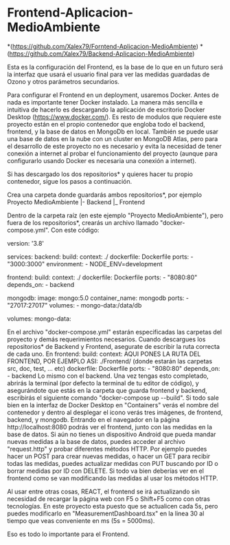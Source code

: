 # Frontend-Aplicacion-MedioAmbiente

*(https://github.com/Xalex79/Forntend-Aplicacion-MedioAmbiente)
*(https://github.com/Xalex79/Backend-Aplicacion-MedioAmbiente)

Esta es la configuración del Frontend, es la base de lo que en un futuro será la interfaz que usará el usuario final para ver las medidas guardadas de Ozono y otros parámetros secundarios. 

Para configurar el Frontend en un deployment, usaremos Docker.
Antes de nada es importante tener Docker instalado. La manera más sencilla e intuitiva de hacerlo es descargando la aplicación de escritorio Docker Desktop (https://www.docker.com/). Es resto de modulos que requiere este proyecto están en el propio contenedor que engloba todo el backend, frontend, y la base de datos en MongoDb en local. También se puede usar una base de datos en la nube con un cluster en MongoDB Atlas, pero para el desarrollo de este proyecto no es necesario y evita la necesidad de tener conexión a internet al probar el funcionamiento del proyecto (aunque para configurarlo usando Docker es necesaria una conexión a internet).

Si has descargado los dos repositorios* y quieres hacer tu propio contenedor, sigue los pasos a continuación.

Crea una carpeta donde guardarás ambos repositorios*, por ejemplo Proyecto MedioAmbiente
                                                                 |- Backend
                                                                 |_ Frontend

Dentro de la carpeta raíz (en este ejemplo "Proyecto MedioAmbiente"), pero fuera de los repositorios*, crearás un archivo llamado "docker-compose.yml". Con este código:

version: '3.8'

services:
  backend:
    build:
      context: ./
      dockerfile: Dockerfile
    ports:
      - "3000:3000"
    environment:
      - NODE_ENV=development

  frontend:
    build:
      context: ./
      dockerfile: Dockerfile
    ports:
      - "8080:80"
    depends_on:
      - backend

  mongodb:
    image: mongo:5.0
    container_name: mongodb
    ports:
      - "27017:27017"
    volumes:
      - mongo-data:/data/db

volumes:
  mongo-data:


En el archivo "docker-compose.yml" estarán especificadas las carpetas del proyecto y demás requerimientos necesarios. Cuando descargues los repositorios* de Backend y Frontend, asegurate de escribir la ruta correcta de cada uno. 
En frontend:
    build:
      context: AQUI PONES LA RUTA DEL FRONTEND, POR EJEMPLO ASI: ./Frontend/ (donde estarán las carpetas src, doc, test, ... etc)
      dockerfile: Dockerfile
    ports:
      - "8080:80"
    depends_on:
      - backend
Lo mismo con el backend. 
Una vez tengas esto completado, abrirás la terminal (por defecto la terminal de tu editor de código), y asegurándote que estás en la carpeta que guarda frontend y backend, escribirás el siguiente comando "docker-compose up --build". Si todo sale bien en la interfaz de Docker Desktop en "Containers" verás el nombre del contenedor y dentro al desplegar el icono verás tres imágenes, de frontend, backend, y mongodb. 
Entrando en el navegador en la página http://localhost:8080 podrás ver el frontend, junto con las medidas en la base de datos. Si aún no tienes un dispositivo Android que pueda mandar nuevas medidas a la base de datos, puedes acceder al archivo "request.http" y probar diferentes métodos HTTP. Por ejemplo puedes hacer un POST para crear nuevas medidas, o hacer un GET para recibir todas las medidas, puedes actualizar medidas con PUT buscando por ID o borrar medidas por ID con DELETE. Si todo va bien deberías ver en el frontend como se van modificando las medidas al usar los métodos HTTP. 

Al usar entre otras cosas, REACT, el frontend se irá actualizando sin necesidad de recargar la página web con F5 o Shift+F5 como con otras tecnologías. En este proyecto esta puesto que se actualicen cada 5s, pero puedes modificarlo en "MeasurementDashboard.tsx" en la linea 30 al tiempo que veas conveniente en ms (5s = 5000ms).

Eso es todo lo importante para el Frontend.
